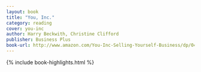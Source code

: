 ```yaml
---
layout: book
title: "You, Inc."
category: reading
cover: you-inc
author: Harry Beckwith, Christine Clifford
publisher: Business Plus
book-url: http://www.amazon.com/You-Inc-Selling-Yourself-Business/dp/0446695815
---
```


{% include book-highlights.html %}
